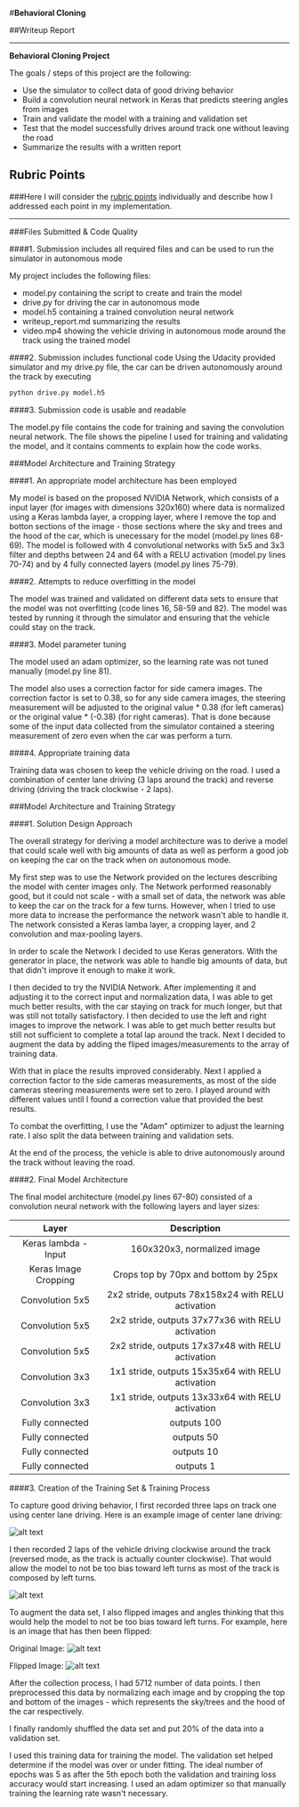 #**Behavioral Cloning** 

##Writeup Report

---

**Behavioral Cloning Project**

The goals / steps of this project are the following:
* Use the simulator to collect data of good driving behavior
* Build a convolution neural network in Keras that predicts steering angles from images
* Train and validate the model with a training and validation set
* Test that the model successfully drives around track one without leaving the road
* Summarize the results with a written report


[//]: # (Image References)

[image1]: ./examples/center_sample.jpg "Center Sample"
[image2]: ./examples/center_reversed_sample.jpg "Center Reversded Sample"
[image3]: ./examples/center_image_sample2.png "Center Image Sample 2"
[image4]: ./examples/center_image_sample2_flipped.png "Center Image Sample 2 Flipped"

## Rubric Points
###Here I will consider the [rubric points](https://review.udacity.com/#!/rubrics/432/view) individually and describe how I addressed each point in my implementation.  

---
###Files Submitted & Code Quality

####1. Submission includes all required files and can be used to run the simulator in autonomous mode

My project includes the following files:
* model.py containing the script to create and train the model
* drive.py for driving the car in autonomous mode
* model.h5 containing a trained convolution neural network 
* writeup_report.md summarizing the results
* video.mp4 showing the vehicle driving in autonomous mode around the track using the trained model

####2. Submission includes functional code
Using the Udacity provided simulator and my drive.py file, the car can be driven autonomously around the track by executing 
```sh
python drive.py model.h5
```

####3. Submission code is usable and readable

The model.py file contains the code for training and saving the convolution neural network. The file shows the pipeline I used for training and validating the model, and it contains comments to explain how the code works.

###Model Architecture and Training Strategy

####1. An appropriate model architecture has been employed

My model is based on the proposed NVIDIA Network, which consists of a input layer (for images with dimensions 320x160) where data is normalized using a Keras lambda layer, a cropping layer, where I remove the top and botton sections of the image - those sections where the sky and trees and the hood of the car, which is unecessary for the model (model.py lines 68-69). The model is followed with 4 convolutional networks with 5x5 and 3x3 filter and depths between 24 and 64 with a RELU activation (model.py lines 70-74) and by 4 fully connected layers (model.py lines 75-79).

####2. Attempts to reduce overfitting in the model

The model was trained and validated on different data sets to ensure that the model was not overfitting (code lines 16, 58-59 and 82). The model was tested by running it through the simulator and ensuring that the vehicle could stay on the track.

####3. Model parameter tuning

The model used an adam optimizer, so the learning rate was not tuned manually (model.py line 81).

The model also uses a correction factor for side camera images. The correction factor is set to 0.38, so for any side camera images, the steering measurement will be adjusted to the original value * 0.38 (for left cameras) or the original value * (-0.38) (for right cameras). That is done because some of the input data collected from the simulator contained a steering measurement of zero even when the car was perform a turn.

####4. Appropriate training data

Training data was chosen to keep the vehicle driving on the road. I used a combination of center lane driving (3 laps around the track) and reverse driving (driving the track clockwise - 2 laps). 

###Model Architecture and Training Strategy

####1. Solution Design Approach

The overall strategy for deriving a model architecture was to derive a model that could scale well with big amounts of data as well as perform a good job on keeping the car on the track when on autonomous mode.

My first step was to use the Network provided on the lectures describing the model with center images only. The Network performed reasonably good, but it could not scale - with a small set of data, the network was able to keep the car on the track for a few turns. However, when I tried to use more data to increase the performance the network wasn't able to handle it. The network consisted a Keras lamba layer, a cropping layer, and 2 convolution and max-pooling layers.

In order to scale the Network I decided to use Keras generators. With the generator in place, the network was able to handle big amounts of data, but that didn't improve it enough to make it work. 

I then decided to try the NVIDIA Network. After implementing it and adjusting it to the correct input and normalization data, I was able to get much better results, with the car staying on track for much longer, but that was still not totally satisfactory. I then decided to use the left and right images to improve the network. I was able to get much better results but still not sufficient to complete a total lap around the track. Next I decided to augment the data by adding the fliped images/measurements to the array of training data. 

With that in place the results improved considerably. Next I applied a correction factor to the side cameras measurements, as most of the side cameras steering measurements were set to zero. I played around with different values until I found a correction value that provided the best results.

To combat the overfitting, I use the "Adam" optimizer to adjust the learning rate. I also split the data between training and validation sets.

At the end of the process, the vehicle is able to drive autonomously around the track without leaving the road.

####2. Final Model Architecture

The final model architecture (model.py lines 67-80) consisted of a convolution neural network with the following layers and layer sizes: 

| Layer         		|     Description	        					| 
|:---------------------:|:---------------------------------------------:| 
| Keras lambda - Input         		| 160x320x3, normalized image   							| 
| Keras Image Cropping         		| Crops top by 70px and bottom by 25px   							| 
| Convolution 5x5     	| 2x2 stride, outputs 78x158x24 with RELU activation 	|
| Convolution 5x5     	| 2x2 stride, outputs 37x77x36 with RELU activation 	|
| Convolution 5x5     	| 2x2 stride, outputs 17x37x48 with RELU activation 	|
| Convolution 3x3     	| 1x1 stride, outputs 15x35x64 with RELU activation 	|
| Convolution 3x3     	| 1x1 stride, outputs 13x33x64 with RELU activation 	|
| Fully connected					|		outputs 100										|
| Fully connected					|		outputs 50										|
| Fully connected					|		outputs 10										|
| Fully connected					|		outputs 1									|

####3. Creation of the Training Set & Training Process

To capture good driving behavior, I first recorded three laps on track one using center lane driving. Here is an example image of center lane driving:

![alt text][image1]

I then recorded 2 laps of the vehicle driving clockwise around the track (reversed mode, as the track is actually counter clockwise). That would allow the model to not be too bias toward left turns as most of the track is composed by left turns.

![alt text][image2]

To augment the data set, I also flipped images and angles thinking that this would help the model to not be too bias toward left turns. For example, here is an image that has then been flipped:

Original Image:
![alt text][image3]

Flipped Image:
![alt text][image4]


After the collection process, I had 5712 number of data points. I then preprocessed this data by normalizing each image and by cropping the top and bottom of the images - which represents the sky/trees and the hood of the car respectively. 

I finally randomly shuffled the data set and put 20% of the data into a validation set. 

I used this training data for training the model. The validation set helped determine if the model was over or under fitting. The ideal number of epochs was 5 as after the 5th epoch both the validation and training loss accuracy would start increasing. I used an adam optimizer so that manually training the learning rate wasn't necessary.
